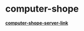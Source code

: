 # **computer-shope**

[**computer-shope-server-link**
](https://computer-shope-server.onrender.com/)
